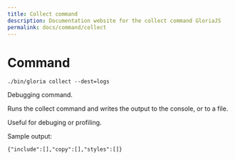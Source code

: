 ```yaml
---
title: Collect command
description: Documentation website for the collect command GloriaJS
permalink: docs/command/collect
---
```


# Command

```
./bin/gloria collect --dest=logs
```

Debugging command.

Runs the collect command and writes the output to the console, or to a file.

Useful for debuging or profiling.

Sample output:

```
{"include":[],"copy":[],"styles":[]}
```
